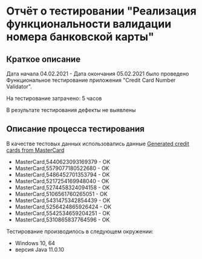 # Отчёт о тестировании "Реализация функциональности валидации номера банковской карты"

## Краткое описание
Дата начала 04.02.2021 - Дата окончания 05.02.2021 было проведено Функциональное тестирование приложения "Credit Card Number Validator".

На тестирование затрачено: 5 часов

В результате тестирования дефекты не выявлены

## Описание процесса тестирования

В качестве тестовых данных использовались данные [Generated credit cards from MasterCard](https://www.getcreditcardnumbers.com/generated-credit-card-numbers)

- MasterCard,5440623093169379 - OK
- MasterCard,5579077180522680 - OK
- MasterCard,5486452701353794 - OK
- MasterCard,5217254169948040 - OK
- MasterCard,5274458324094158 - OK
- MasterCard,5106561760265051 - OK
- MasterCard,5431475342854439 - OK
- MasterCard,5256424865926424 - OK
- MasterCard,5542534659204251 - OK
- MasterCard,5310865837764596 - OK

Тестирование производилось в следующем окружении:

- Windows 10, 64
- версия Java 11.0.10
